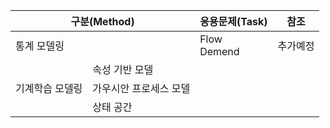 <table>
    <thead>
        <tr>
            <th colspan=2>구분(Method)</th>
            <th>응용문제(Task)</th>
            <th>참조</th>
        </tr>
    </thead>
    <tbody>
        <tr>
            <td colspan=2>통계 모델링</td>
            <td>Flow<br>Demend</td>
            <td>추가예정</td>
        </tr>
        <tr>
            <td rowspan=3>기계학습 모델링</td>
            <td>속성 기반 모델</td>
        </tr>
        <tr>
            <td>가우시안 프로세스 모델</td>
        </tr>
        <tr>
            <td>상태 공간</td>
        </tr>
    </tbody>
</table>
